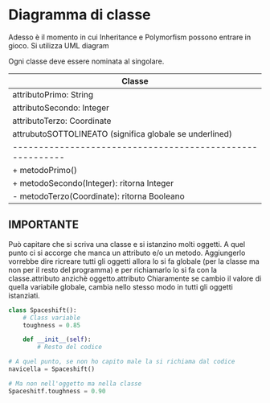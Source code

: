 # Diagramma di classe
Adesso è il momento in cui Inheritance e Polymorfism possono entrare in gioco.
Si utilizza UML diagram

Ogni classe deve essere nominata al singolare.

| Classe                                                    |
| --------------------------------------------------------- |
| attributoPrimo: String                                    |
| attributoSecondo: Integer                                 |
| attributoTerzo: Coordinate                                |
| attrubutoSOTTOLINEATO (significa globale se underlined)   |
| --------------------------------------------------------- |
| + metodoPrimo()                                           | + è visibile
| + metodoSecondo(Integer): ritorna Integer                 | + è visibile
| - metodoTerzo(Coordinate): ritorna Booleano               | - non visibile all'esterno


## IMPORTANTE
Può capitare che si scriva una classe e si istanzino molti oggetti.
A quel punto ci si accorge che manca un attributo e/o un metodo.
Aggiungerlo vorrebbe dire ricreare tutti gli oggetti allora lo si fa globale (per la classe ma non per il resto del programma) e per richiamarlo lo si fa con la classe.attributo anzichè oggetto.attributo
Chiaramente se cambio il valore di quella variabile globale, cambia nello stesso modo in tutti gli oggetti istanziati.

```python
class Spaceshift():
    # Class variable
    toughness = 0.85

    def __init__(self):
        # Resto del codice

# A quel punto, se non ho capito male la si richiama dal codice
navicella = Spaceshift()

# Ma non nell'oggetto ma nella classe
Spaceshitf.toughness = 0.90
```

